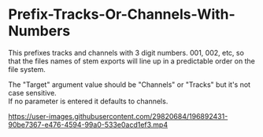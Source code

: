 # Prefix-Tracks-Or-Channels-With-Numbers

This prefixes tracks and channels with 3 digit numbers.  001, 002, etc, so that the files names of stem exports will line up in a predictable order on the file system.    

The "Target" argument value should be "Channels" or "Tracks" but it's not case sensitive.  
If no parameter is entered it defaults to channels.  

https://user-images.githubusercontent.com/29820684/196892431-90be7367-e476-4594-99a0-533e0acd1ef3.mp4


